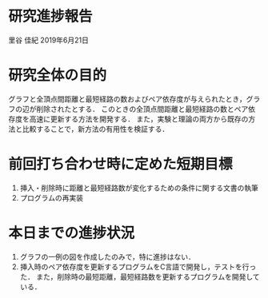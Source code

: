 研究進捗報告
================
里谷 佳紀
2019年6月21日

# 研究全体の目的

グラフと全頂点間距離と最短経路の数およびペア依存度が与えられたとき，グラフの辺が削除されたとする．
このときの全頂点間距離と最短経路の数とペア依存度を高速に更新する方法を開発する．
また，実験と理論の両方から既存の方法と比較することで，新方法の有用性を検証する．

# 前回打ち合わせ時に定めた短期目標

1.  挿入・削除時に距離と最短経路数が変化するための条件に関する文書の執筆
2.  プログラムの再実装

# 本日までの進捗状況

1.  グラフの一例の図を作成したのみで，特に進捗はない．
2.  挿入時のペア依存度を更新するプログラムをC言語で開発し，テストを行った．
    また，削除時の最短距離，最短経路数を更新するプログラムを開発している．
